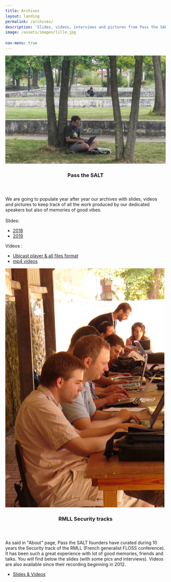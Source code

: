 ```yaml
---
title: Archives
layout: landing
permalink: /archives/
description: 'Slides, videos, interviews and pictures from Pass the SALT and RMLL Security tracks.'
image: /assets/images/lille.jpg

nav-menu: true
---
```


<!-- Main -->
<div id="main">

<!-- One
<section id="one">
	<div class="inner">
		<header class="major">
			<h2>Pass the SALT</h2>
		</header>
		<p>Nullam et orci eu lorem consequat tincidunt vivamus et sagittis magna sed nunc rhoncus condimentum sem. In efficitur ligula tate urna. Maecenas massa vel lacinia pellentesque lorem ipsum dolor. Nullam et orci eu lorem consequat tincidunt. Vivamus et sagittis libero. Nullam et orci eu lorem consequat tincidunt vivamus et sagittis magna sed nunc rhoncus condimentum sem. In efficitur ligula tate urna.</p>
	</div>
</section> -->

<!-- Two -->
<section id="two" class="spotlights">
	<section>
		<a href="" class="image">
			<img src="/assets/images/pablo.jpg" alt="" data-position="center center" />
		</a>
		<div class="content">
			<div class="inner">
				<header class="major">
					<h3>Pass the SALT</h3>
				</header>
				We are going to populate year after year our archives with slides, videos and pictures to keep track of all the work produced by our dedicated speakers but also of memories of good vibes. <br><br>Slides:
				<ul class="actions">
					<li><a href="https://archives.pass-the-salt.org/Pass%20the%20SALT/2018/slides/" class="button">2018</a></li>
					<li><a href="https://archives.pass-the-salt.org/Pass%20the%20SALT/2019/slides/" class="button">2019</a></li>
				</ul>
				Videos :
				<ul class="actions">
					<li><a href="https://passthesalt.ubicast.tv/" class="button">Ubicast player & all files format</a></li>
					<li><a href="https://archives.pass-the-salt.org/Pass%20the%20SALT/" class="button">mp4 videos</a></li>
				</ul>
			</div>
		</div>
	</section>
	<section>
		<a href="" class="image">
			<img src="/assets/images/victor-eric.jpg" alt="" data-position="top center" />
		</a>
		<div class="content">
			<div class="inner">
				<header class="major">
					<h3>RMLL Security tracks</h3>
				</header>
				<p>As said in "About" page, Pass the SALT founders have curated during 10 years the Security track of the RMLL (French generalist FLOSS conference). It has been such a great experience with lot of good memories, friends and talks. You will find below the slides (with some pics and interviews). Videos are also available since their recording beginning in 2012.</p>
				<ul class="actions">
					<li><a href="https://archives.pass-the-salt.org/RMLL%20Security%20Tracks/" class="button">Slides & Videos</a></li>
				</ul>
			</div>
		</div>
	</section>
	<!--<section>
		<a href="generic.html" class="image">
			<img src="assets/images/pic10.jpg" alt="" data-position="25% 25%" />
		</a>
		<div class="content">
			<div class="inner">
				<header class="major">
					<h3>Sed nunc ligula</h3>
				</header>
				<p>Nullam et orci eu lorem consequat tincidunt vivamus et sagittis magna sed nunc rhoncus condimentum sem. In efficitur ligula tate urna. Maecenas massa sed magna lacinia magna pellentesque lorem ipsum dolor. Nullam et orci eu lorem consequat tincidunt. Vivamus et sagittis tempus.</p>
				<ul class="actions">
					<li><a href="generic.html" class="button">Learn more</a></li>
				</ul>
			</div>
		</div>
	</section>
</section>

<section id="three">
	<div class="inner">
		<header class="major">
			<h2>Massa libero</h2>
		</header>
		<p>Nullam et orci eu lorem consequat tincidunt vivamus et sagittis libero. Mauris aliquet magna magna sed nunc rhoncus pharetra. Pellentesque condimentum sem. In efficitur ligula tate urna. Maecenas laoreet massa vel lacinia pellentesque lorem ipsum dolor. Nullam et orci eu lorem consequat tincidunt. Vivamus et sagittis libero. Mauris aliquet magna magna sed nunc rhoncus amet pharetra et feugiat tempus.</p>
		<ul class="actions">
			<li><a href="generic.html" class="button next">Get Started</a></li>
		</ul>
	</div>
</section>

</div>-->
